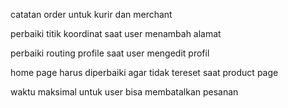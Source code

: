 catatan  order untuk kurir dan merchant

perbaiki titik koordinat saat user menambah alamat

perbaiki routing profile saat user mengedit profil

home page harus diperbaiki agar tidak tereset saat  product page

waktu maksimal untuk user bisa membatalkan pesanan 



